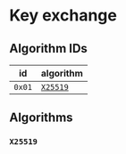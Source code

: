 # Key exchange

## Algorithm IDs

| id     | algorithm           |
| ------ | ------------------- |
| `0x01` | [`X25519`](#x25519) |

## Algorithms

### `X25519`
